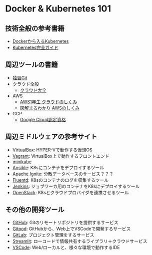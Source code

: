 # Docker & Kubernetes 101

## 技術全般の参考書籍

- [Dockerから入るKubernetes](https://www.amazon.co.jp/dp/4865941614)
- [Kubernetes完全ガイド](https://www.amazon.co.jp/dp/4295009792)

## 周辺ツールの書籍

- [独習Git](https://www.amazon.co.jp/dp/4798144614/)
- クラウド全般
    - [クラウド大全](https://www.amazon.co.jp/dp/4822283887)
- AWS
    - [AWS1年生 クラウドのしくみ](https://www.amazon.co.jp/dp/4798180076)
    - [図解まるわかり AWSのしくみ](https://www.amazon.co.jp/dp/479817470X)
- GCP
    - [Google Cloud認定資格](https://www.amazon.co.jp/dp/4295017639)

## 周辺ミドルウェアの参考サイト

- [VirtualBox](https://www.virtualbox.org/): HYPER-Vで動作する仮想OS
- [Vagrant](https://www.vagrantup.com/): VirtualBox上で動作するフロントエンド
- [minikube](https://kubernetes.io/docs/tasks/tools/)
- [Ansible](https://www.ansible.com/): K8sにコンテナをデプロイするツール
- [Apache Ignite](https://ignite.apache.org/): 分散データベースのサービス？？？
- [Fluentd](https://www.fluentd.org/): K8sのコンテナのログを収集するツール
- [Jenkins](https://www.jenkins.io/): ジョブワーカ用のコンテナをK8sにデプロイするツール
- [OpenStack](https://www.openstack.org/): K8sとクラウドプロバイダを連携させるツール


## その他の開発ツール

- [GitHub](https://github.com/): Gitのリモートリポジトリを提供するサービス
- [Gitpod](https://www.gitpod.io/): GitHubから、Web上でVSCodeで開発するサービス
- [GitLab](https://gitlab.com/): プロジェクト管理をするサービス
- [Streamlit](https://streamlit.io/): ローコードで情報共有するライブラリ＋クラウドサービス
- [VSCode](https://code.visualstudio.com/): Web/ローカルと、様々な環境で動作するIDE
